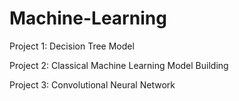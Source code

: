 # Machine-Learning



Project 1: Decision Tree Model

Project 2: Classical Machine Learning Model Building

Project 3: Convolutional Neural Network